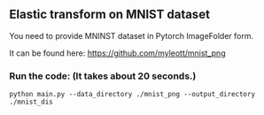 ## Elastic transform on MNIST dataset

You need to provide MNINST dataset in Pytorch ImageFolder form.

It can be found here: https://github.com/myleott/mnist_png

### Run the code: (It takes about 20 seconds.)
```
python main.py --data_directory ./mnist_png --output_directory ./mnist_dis
```